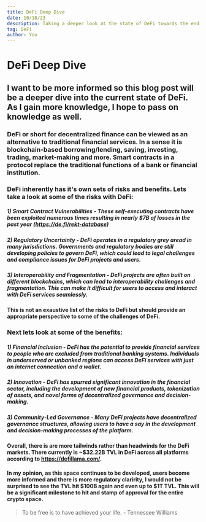 ```yaml
---
title: DeFi Deep Dive
date: 10/18/23
description: Taking a deeper look at the state of DeFi towards the end of 2023 and going into 2024
tag: DeFi
author: You
---
```


# DeFi Deep Dive

## I want to be more informed so this blog post will be a deeper dive into the current state of DeFi. As I gain more knowledge, I hope to pass on knowledge as well.

### DeFi or short for decentralized finance can be viewed as an alternative to traditional financial services. In a sense it is blockchain-based borrowing/lending, saving, investing, trading, market-making and more. Smart contracts in a protocol replace the traditional functions of a bank or financial institution.

### DeFi inherently has it's own sets of risks and benefits. Lets take a look at some of the risks with DeFi:
##### 1) Smart Contract Vulnerabilities - These self-executing contracts have been exploited numerous times resulting in nearly $7B of losses in the past year (https://de.fi/rekt-database)

##### 2) Regulatory Uncertainty - DeFi operates in a regulatory grey aread in many jurisdictions. Governments and regulatory bodies are still developing policies to govern DeFi, which could lead to legal challenges and compliance issues for DeFi projects and users.

##### 3) Interoperability and Fragmentation - DeFi projects are often built on different blockchains, which can lead to interoperability challenges and fragmentation. This can make it difficult for users to access and interact with DeFi services seamlessly.

#### This is not an exaustive list of the risks to DeFi but should provide an appropriate perspective to some of the challenges of DeFi.

### Next lets look at some of the benefits:

##### 1) Financial Inclusion - DeFi has the potential to provide financial services to people who are excluded from traditional banking systems. Individuals in underserved or unbanked regions can access DeFi services with just an internet connection and a wallet.

##### 2) Innovation - DeFi has spurred significant innovation in the financial sector, including the development of new financial products, tokenization of assets, and novel forms of decentralized governance and decision-making.

##### 3) Community-Led Governance - Many DeFi projects have decentralized governance structures, allowing users to have a say in the development and decision-making processes of the platform.

#### Overall, there is are more tailwinds rather than headwinds for the DeFi markets. There currently is ~$32.22B TVL in DeFi across all platforms according to https://defillama.com/.

 #### In my opinion, as this space continues to be developed, users become more informed and there is more regulatory claririty, I would not be surprised to see the TVL hit $100B again and even up to $1T TVL. This will be a significant milestone to hit and stamp of approval for the entire crypto space.

> To be free is to have achieved your life. - Tennessee Williams